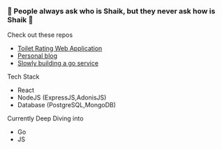 ### 🤡 People always ask who is Shaik, but they never ask how is Shaik 🤡

Check out these repos 
- [Toilet Rating Web Application](https://github.com/shaikzhafir/toilet-app-backend)
- [Personal blog](https://shaikzhafir-blog.vercel.app/)
- [Slowly building a go service](https://github.com/shaikzhafir/go-labiblioteca-backend)


Tech Stack
- React
- NodeJS (ExpressJS,AdonisJS)
- Database (PostgreSQL,MongoDB)

Currently Deep Diving into
- Go
- JS

<!--
**shaikzhafir/shaikzhafir** is a ✨ _special_ ✨ repository because its `README.md` (this file) appears on your GitHub profile.

Here are some ideas to get you started:

- 🔭 I’m currently working on ...
- 🌱 I’m currently learning ...
- 👯 I’m looking to collaborate on ...
- 🤔 I’m looking for help with ...
- 💬 Ask me about ...
- 📫 How to reach me: ...
- 😄 Pronouns: ...
- ⚡ Fun fact: ...
-->
